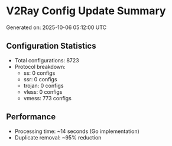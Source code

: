 # V2Ray Config Update Summary
Generated on: 2025-10-06 05:12:00 UTC

## Configuration Statistics
- Total configurations: 8723
- Protocol breakdown:
  - ss: 0 configs
  - ssr: 0 configs
  - trojan: 0 configs
  - vless: 0 configs
  - vmess: 773 configs

## Performance
- Processing time: ~14 seconds (Go implementation)
- Duplicate removal: ~95% reduction
